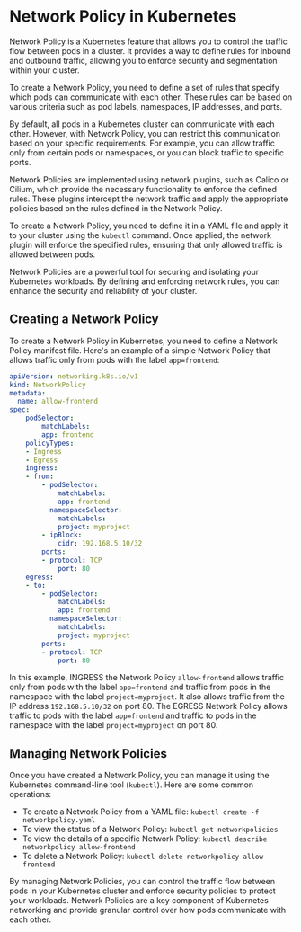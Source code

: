 # Network Policy in Kubernetes

Network Policy is a Kubernetes feature that allows you to control the traffic flow between pods in a cluster. It provides a way to define rules for inbound and outbound traffic, allowing you to enforce security and segmentation within your cluster.

To create a Network Policy, you need to define a set of rules that specify which pods can communicate with each other. These rules can be based on various criteria such as pod labels, namespaces, IP addresses, and ports.

By default, all pods in a Kubernetes cluster can communicate with each other. However, with Network Policy, you can restrict this communication based on your specific requirements. For example, you can allow traffic only from certain pods or namespaces, or you can block traffic to specific ports.

Network Policies are implemented using network plugins, such as Calico or Cilium, which provide the necessary functionality to enforce the defined rules. These plugins intercept the network traffic and apply the appropriate policies based on the rules defined in the Network Policy.

To create a Network Policy, you need to define it in a YAML file and apply it to your cluster using the `kubectl` command. Once applied, the network plugin will enforce the specified rules, ensuring that only allowed traffic is allowed between pods.

Network Policies are a powerful tool for securing and isolating your Kubernetes workloads. By defining and enforcing network rules, you can enhance the security and reliability of your cluster.

## Creating a Network Policy

To create a Network Policy in Kubernetes, you need to define a Network Policy manifest file. Here's an example of a simple Network Policy that allows traffic only from pods with the label `app=frontend`:

````yaml
apiVersion: networking.k8s.io/v1
kind: NetworkPolicy
metadata:
  name: allow-frontend
spec:
    podSelector:
        matchLabels:
        app: frontend
    policyTypes:
    - Ingress
    - Egress
    ingress:
    - from:
        - podSelector:
            matchLabels:
            app: frontend
          namespaceSelector:
            matchLabels:
            project: myproject
        - ipBlock:
            cidr: 192.168.5.10/32
        ports:
        - protocol: TCP
            port: 80
    egress:
    - to:
        - podSelector:
            matchLabels:
            app: frontend
          namespaceSelector:
            matchLabels:
            project: myproject
        ports:
        - protocol: TCP
            port: 80
````

In this example, INGRESS the Network Policy `allow-frontend` allows traffic only from pods with the label `app=frontend` and traffic from pods in the namespace with the label `project=myproject`. It also allows traffic from the IP address `192.168.5.10/32` on port 80. The EGRESS Network Policy allows traffic to pods with the label `app=frontend` and traffic to pods in the namespace with the label `project=myproject` on port 80.


## Managing Network Policies

Once you have created a Network Policy, you can manage it using the Kubernetes command-line tool (`kubectl`). Here are some common operations:

- To create a Network Policy from a YAML file: `kubectl create -f networkpolicy.yaml`
- To view the status of a Network Policy: `kubectl get networkpolicies`
- To view the details of a specific Network Policy: `kubectl describe networkpolicy allow-frontend`
- To delete a Network Policy: `kubectl delete networkpolicy allow-frontend`

By managing Network Policies, you can control the traffic flow between pods in your Kubernetes cluster and enforce security policies to protect your workloads. Network Policies are a key component of Kubernetes networking and provide granular control over how pods communicate with each other.